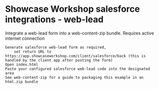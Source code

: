 Showcase Workshop salesforce integrations - web-lead
====================================================

Integrate a web-lead form into a web-content-zip bundle. Requires active internet connection

    Generate salesforce web-lead form as required, 
        set return URL to https://app.showcaseworkshop.com/client/salesforce/back (this is handled by the client app after posting the form)
    Open index.html
    Paste your configured salesforce web-lead code into the designated area
    See web-content-zip for a guide to packaging this example in an html.zip bundle
